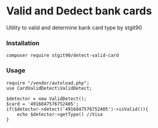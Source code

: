 # Valid and Dedect bank cards #

Utility to valid and determine bank card type by stgit90

### Installation ###
```
composer require stgit90/detect-valid-card
```


### Usage ###

```
require "/vendor/autoload.php";
use CardValidDetect\ValidDetect;

$detector = new ValidDetect();
$card = '4916847576752405';
if($detector->detect('4916847576752405')->isValid()){
    echo $detector->getType() //Visa
}
```
